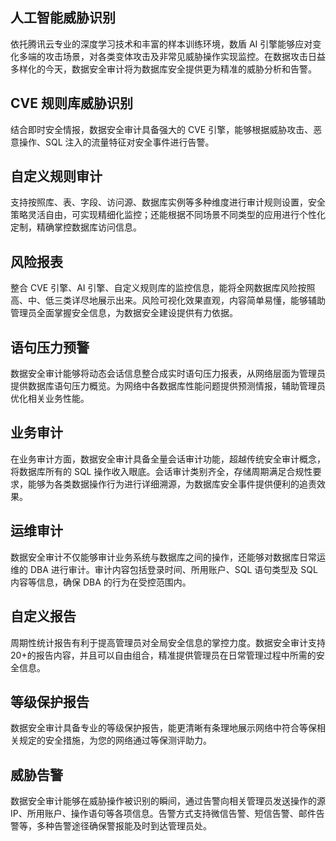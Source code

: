 ## 人工智能威胁识别
依托腾讯云专业的深度学习技术和丰富的样本训练环境，数盾 AI 引擎能够应对变化多端的攻击场景，对各类变体攻击及非常见威胁操作实现监控。在数据攻击日益多样化的今天，数据安全审计将为数据库安全提供更为精准的威胁分析和告警。
## CVE 规则库威胁识别
结合即时安全情报，数据安全审计具备强大的 CVE 引擎，能够根据威胁攻击、恶意操作、SQL 注入的流量特征对安全事件进行告警。
## 自定义规则审计
支持按照库、表、字段、访问源、数据库实例等多种维度进行审计规则设置，安全策略灵活自由，可实现精细化监控；还能根据不同场景不同类型的应用进行个性化定制，精确掌控数据库访问信息。
## 风险报表
整合 CVE 引擎、AI 引擎、自定义规则库的监控信息，能将全网数据库风险按照高、中、低三类详尽地展示出来。风险可视化效果直观，内容简单易懂，能够辅助管理员全面掌握安全信息，为数据安全建设提供有力依据。
## 语句压力预警
数据安全审计能够将动态会话信息整合成实时语句压力报表，从网络层面为管理员提供数据库语句压力概览。为网络中各数据库性能问题提供预测情报，辅助管理员优化相关业务性能。
## 业务审计
在业务审计方面，数据安全审计具备全量会话审计功能，超越传统安全审计概念，将数据库所有的 SQL 操作收入眼底。会话审计类别齐全，存储周期满足合规性要求，能够为各类数据操作行为进行详细溯源，为数据库安全事件提供便利的追责效果。
## 运维审计
数据安全审计不仅能够审计业务系统与数据库之间的操作，还能够对数据库日常运维的 DBA 进行审计。审计内容包括登录时间、所用账户、SQL 语句类型及 SQL 内容等信息，确保 DBA 的行为在受控范围内。
## 自定义报告
周期性统计报告有利于提高管理员对全局安全信息的掌控力度。数据安全审计支持20+的报告内容，并且可以自由组合，精准提供管理员在日常管理过程中所需的安全信息。
## 等级保护报告
数据安全审计具备专业的等级保护报告，能更清晰有条理地展示网络中符合等保相关规定的安全措施，为您的网络通过等保测评助力。
## 威胁告警
数据安全审计能够在威胁操作被识别的瞬间，通过告警向相关管理员发送操作的源 IP、所用账户、操作语句等各项信息。告警方式支持微信告警、短信告警、邮件告警等，多种告警途径确保警报能及时到达管理员处。
